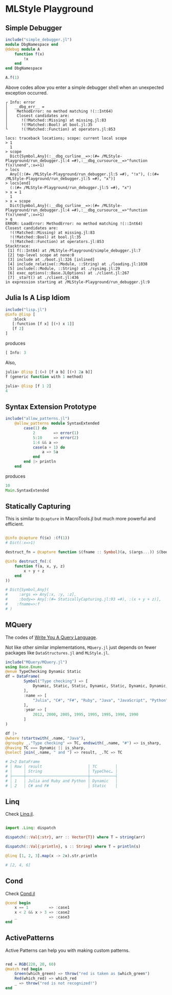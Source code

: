 # MLStyle Playground

## Simple Debugger

```julia
include("simple_debugger.jl")
module DbgNamespace end
@debug module A
    function f(x)
        !x
    end
end DbgNamespace

A.f(1)
```

Above codes allow you enter a simple debugger shell when
an unexpected exception occurred.

```
┌ Info: error
│   __dbg_err__ =
│    MethodError: no method matching !(::Int64)
│    Closest candidates are:
│      !(!Matched::Missing) at missing.jl:83
│      !(!Matched::Bool) at bool.jl:35
└      !(!Matched::Function) at operators.jl:853

locs: traceback locations; scope: current local scope
> 1
  1
> scope
  Dict{Symbol,Any}(:__dbg_curline__=>:(#= /MLStyle-Playground/run_debugger.jl:4 =#),:__dbg_cursource__=>"function f(x)\nend",:x=>1)
> locs
  Any[(:(#= /MLStyle-Playground/run_debugger.jl:5 =#), "!x"), (:(#= /MLStyle-Playground/run_debugger.jl:5 =#), "x")]
> locs[end]
  (:(#= /MLStyle-Playground/run_debugger.jl:5 =#), "x")
> x = 1
  1
> x = scope
  Dict{Symbol,Any}(:__dbg_curline__=>:(#= /MLStyle-Playground/run_debugger.jl:4 =#),:__dbg_cursource__=>"function f(x)\nend",:x=>1)
> q
ERROR: LoadError: MethodError: no method matching !(::Int64)
Closest candidates are:
  !(!Matched::Missing) at missing.jl:83
  !(!Matched::Bool) at bool.jl:35
  !(!Matched::Function) at operators.jl:853
Stacktrace:
 [1] f(::Int64) at /MLStyle-Playground/simple_debugger.jl:7
 [2] top-level scope at none:0
 [3] include at ./boot.jl:326 [inlined]
 [4] include_relative(::Module, ::String) at ./loading.jl:1038
 [5] include(::Module, ::String) at ./sysimg.jl:29
 [6] exec_options(::Base.JLOptions) at ./client.jl:267
 [7] _start() at ./client.jl:436
in expression starting at /MLStyle-Playground/run_debugger.jl:9
```

## Julia Is A Lisp Idiom

```julia
include("lisp.jl")
@info @lisp [
   :block
   [:function [f x] [(+) x 1]]
   [f 2]
]
```
produces
```julia
[ Info: 3
```

Also,
```julia
julia> @lisp [:(=) [f a b] [(+) 2a b]]
f (generic function with 1 method)

julia> @lisp [f 1 2]
4
```

## Syntax Extension Prototype

```julia
include("allow_patterns.jl")
    @allow_patterns module SyntaxExtended
        case(1) do
            2        => error(1)
            5:10     => error(2)
            1:4 && a =>
            case(a + 1) do
                a => 5a
            end
        end |> println
    end
```
produces
```julia
10
Main.SyntaxExtended
```

## Statically Capturing

This is similar to `@capture` in MacroTools.jl but much more powerful and efficient.

```julia

@info @capture f($x) :(f(1))
# Dict(:x=>1)

destruct_fn = @capture function $(fname :: Symbol)(a, $(args...)) $(body...) end

@info destruct_fn(:(
    function f(a, x, y, z)
        x + y + z
    end
))

# Dict{Symbol,Any}(
#     :args => Any[:x, :y, :z],
#     :body=> Any[:(#= StaticallyCapturing.jl:93 =#), :(x + y + z)],
#    :fname=>:f
# )

```

## MQuery

The codes of [Write You A Query Language](https://github.com/thautwarm/MLStyle.jl/blob/tutorial-MQuery/docs/src/tutorials/query-lang.md).

Not like other similar implementations, `MQuery.jl` just depends on fewer packages like `DataStructures.jl` and `MLStyle.jl`.

```julia
include("MQuery/MQuery.jl")
using Base.Enums
@enum TypeChecking Dynamic Static
df = DataFrame(
        Symbol("Type checking") => [
            Dynamic, Static, Static, Dynamic, Static, Dynamic, Dynamic, Static
        ],
        :name => [
            "Julia", "C#", "F#", "Ruby", "Java", "JavaScript", "Python", "Haskell"
        ],
        :year => [
            2012, 2000, 2005, 1995, 1995, 1995, 1990, 1990
        ]
)

df |>
@where !startswith(_.name, "Java"),
@groupby _."Type checking" => TC, endswith(_.name, "#") => is_sharp,
@having TC === Dynamic || is_sharp,
@select join(_.name, " and ") => result, _.TC => TC

# 2×2 DataFrame
# │ Row │ result                    │ TC        │
# │     │ String                    │ TypeChec… │
# ├─────┼───────────────────────────┼───────────┤
# │ 1   │ Julia and Ruby and Python │ Dynamic   │
# │ 2   │ C# and F#                 │ Static    │
```

## Linq

Check [Linq.jl](./Linq.jl).

```julia

import .Linq: dispatch

dispatch(::Val{:str}, arr :: Vector{T}) where T = string(arr)

dispatch(::Val{:println}, s :: String) where T = println(s)

@linq [1, 2, 3].map(x -> 2x).str.println

# [2, 4, 6]
```

## Cond

Check [Cond.jl](./Cond.jl)

```julia
@cond begin
    x == 1         => :case1
    x < 2 && x > 3 => :case2
    _              => :case3
end
```

## ActivePatterns

Active Patterns can help you with making custom patterns.

```julia

red = RGB(220, 20, 60)
@match red begin
    Green(which_green) => throw("red is taken as $which_green")
    Red(which_red) => which_red
    _ => throw("red is not recognized!")
end

```
